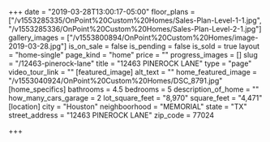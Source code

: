 +++
date = "2019-03-28T13:00:17-05:00"
floor_plans = ["/v1553285335/OnPoint%20Custom%20Homes/Sales-Plan-Level-1-1.jpg", "/v1553285336/OnPoint%20Custom%20Homes/Sales-Plan-Level-2-1.jpg"]
gallery_images = ["/v1553800894/OnPoint%20Custom%20Homes/image-2019-03-28.jpg"]
is_on_sale = false
is_pending = false
is_sold = true
layout = "home-single"
page_kind = "home"
price = ""
progress_images = []
slug = "/12463-pinerock-lane"
title = "12463 PINEROCK LANE"
type = "page"
video_tour_link = ""
[featured_image]
alt_text = ""
home_featured_image = "/v1553040924/OnPoint%20Custom%20Homes/DSC_8791.jpg"
[home_specifics]
bathrooms = 4.5
bedrooms = 5
description_of_home = ""
how_many_cars_garage = 2
lot_square_feet = "8,970"
square_feet = "4,471"
[location]
city = "Houston"
neighboorhood = "MEMORIAL"
state = "TX"
street_address = "12463 PINEROCK LANE"
zip_code = 77024

+++

